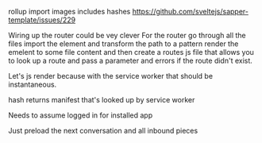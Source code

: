 rollup import images includes hashes
https://github.com/sveltejs/sapper-template/issues/229

Wiring up the router could be vey clever
For the router go through all the files import the element and transform the path to a pattern
render the emelent to some file content and then create a routes js file that allows you to look up a route and pass a parameter
and errors if the route didn't exist.

Let's js render because with the service worker that should be instantaneous.


hash returns manifest that's looked up by service worker


Needs to assume logged in for installed app

Just preload the next conversation and all inbound pieces
